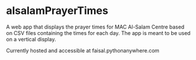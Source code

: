 # alsalamPrayerTimes
A web app that displays the prayer times for MAC Al-Salam Centre based on CSV files containing the times for each day. The app is meant to be used on a vertical display.

Currently hosted and accessible at faisal.pythonanywhere.com
 

